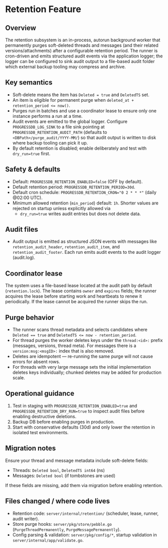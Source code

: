 Retention Feature
=================

Overview
--------

The retention subsystem is an in-process, autorun background worker that
permanently purges soft-deleted threads and messages (and their related
versions/attachments) after a configurable retention period. The runner is
cron-driven and emits structured audit events via the application logger;
the logger can be configured to sink audit output to a file-based audit
folder which external backup tooling may compress and archive.

Key semantics
-------------

- Soft-delete means the item has `Deleted = true` and `DeletedTS` set.
- An item is eligible for permanent purge when `deleted_at + retention_period <= now()`.
- Purges run in batches and use a coordinator lease to ensure only one
  instance performs a run at a time.
- Audit events are emitted to the global logger. Configure `PROGRESSDB_LOG_SINK`
  to a file sink pointing at `PROGRESSDB_RETENTION_AUDIT_PATH` (defaults to
  `<DBPath>/purge_audit/YYYY-MM/`) so that audit output is written to disk
  where backup tooling can pick it up.
- By default retention is disabled; enable deliberately and test with
  `dry_run=true` first.

Safety & defaults
-----------------

- Default: `PROGRESSDB_RETENTION_ENABLED=false` (OFF by default).
- Default retention period: `PROGRESSDB_RETENTION_PERIOD=30d`.
- Default cron schedule: `PROGRESSDB_RETENTION_CRON="0 2 * * *"` (daily @02:00 UTC).
- Minimum allowed retention (`min_period`) default: `1h`. Shorter values are
  rejected on startup unless explicitly allowed via
  - `dry_run=true` writes audit entries but does not delete data.

Audit files
-----------

- Audit output is emitted as structured JSON events with messages like
  `retention_audit_header`, `retention_audit_item`, and `retention_audit_footer`.
  Each run emits audit events to the audit logger (audit.log).

Coordinator lease
-----------------

The system uses a file-based lease located at the audit path by default
(`retention.lock`). The lease contains `owner` and `expires` fields; the
runner acquires the lease before starting work and heartbeats to renew it
periodically. If the lease cannot be acquired the runner skips the run.

Purge behavior
--------------

- The runner scans thread metadata and selects candidates where
  `Deleted == true` and `DeletedTS <= now - retention_period`.
- For thread purges the worker deletes keys under the `thread:<id>:`
  prefix (messages, versions, thread meta). For messages there is a
  `version:msg:<msgID>:` index that is also removed.
- Deletes are idempotent — re-running the same purge will not cause errors
  for absent rows.
- For threads with very large message sets the initial implementation deletes
  keys individually; chunked deletes may be added for production scale.

Operational guidance
--------------------

1. Test in staging with `PROGRESSDB_RETENTION_ENABLED=true` and
   `PROGRESSDB_RETENTION_DRY_RUN=true` to inspect audit files before
   enabling destructive deletions.
2. Backup DB before enabling purges in production.
3. Start with conservative defaults (30d) and only lower the retention in
   isolated test environments.

Migration notes
---------------

Ensure your thread and message metadata include soft-delete fields:

- Threads: `Deleted bool`, `DeletedTS int64` (ns)
- Messages: `Deleted bool` (if tombstones are used)

If these fields are missing, add them via migration before enabling
retention.

Files changed / where code lives
-------------------------------

- Retention code: `server/internal/retention/` (scheduler, lease, runner, audit writer).
- Store purge hooks: `server/pkg/store/pebble.go` (`PurgeThreadPermanently`, `PurgeMessagePermanently`).
- Config parsing & validation: `server/pkg/config/*`, startup validation in `server/internal/app/validate.go`.

